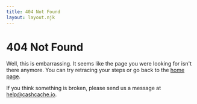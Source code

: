 ```yaml
---
title: 404 Not Found
layout: layout.njk
---
```


# 404 Not Found

Well, this is embarrassing. It seems like the page you were looking for isn't
there anymore. You can try retracing your steps or go back to the [home
page](/).

If you think something is broken, please send us a message at
[help@cashcache.io](mailto:help@cashcache.io).

